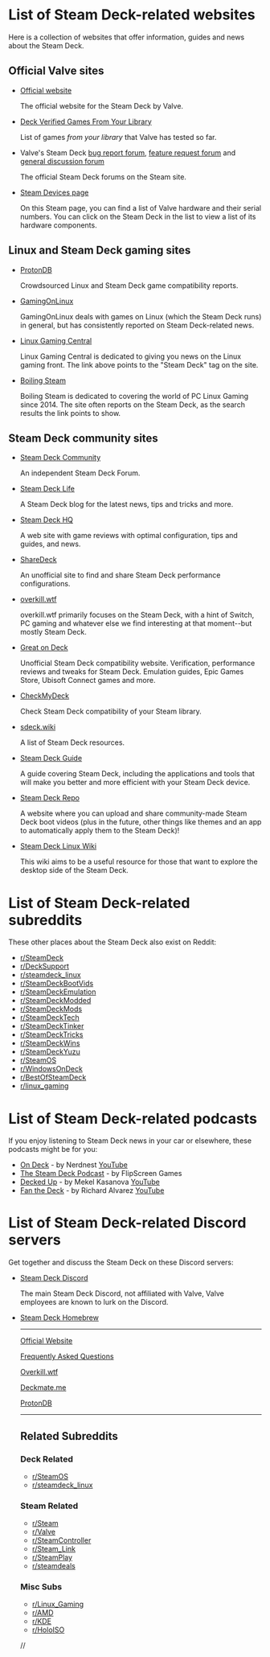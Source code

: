 <h1 id="wiki_list_of_steam_deck-related_websites">List of Steam Deck-related websites</h1>
<p>Here is a collection of websites that offer information, guides and news about the Steam Deck.</p>
<h2 id="wiki_official_valve_sites">Official Valve sites</h2>
<ul>
<li><p><a href="https://www.steamdeck.com/" rel="nofollow">Official website</a></p>
<p>The official website for the Steam Deck by Valve.</p></li>
<li><p><a href="https://store.steampowered.com/steamdeck/mygames" rel="nofollow">Deck Verified Games From Your Library</a></p>
<p>List of games <em>from your library</em> that Valve has tested so far.</p></li>
<li><p>Valve's Steam Deck <a href="https://steamcommunity.com/app/1675200/discussions/1/" rel="nofollow">bug report forum</a>, <a href="https://steamcommunity.com/app/1675200/discussions/2/" rel="nofollow">feature request forum</a> and <a href="https://steamcommunity.com/app/1675200/discussions/0/" rel="nofollow">general discussion forum</a></p>
<p>The official Steam Deck forums on the Steam site.</p></li>
<li><p><a href="https://store.steampowered.com/account/hardwareused" rel="nofollow">Steam Devices page</a></p>
<p>On this Steam page, you can find a list of Valve hardware and their serial numbers. You can click on the Steam Deck in the list to view a list of its
hardware components.</p></li>
</ul>
<h2 id="wiki_linux_and_steam_deck_gaming_sites">Linux and Steam Deck gaming sites</h2>
<ul>
<li><p><a href="https://www.protondb.com/" rel="nofollow">ProtonDB</a></p>
<p>Crowdsourced Linux and Steam Deck game compatibility reports.</p></li>
<li><p><a href="https://www.gamingonlinux.com/articles/category/Steam_Deck/" rel="nofollow">GamingOnLinux</a></p>
<p>GamingOnLinux deals with games on Linux (which the Steam Deck runs) in general, but has consistently reported on Steam Deck-related news.</p></li>
<li><p><a href="https://linuxgamingcentral.com/tags/steam-deck/" rel="nofollow">Linux Gaming Central</a></p>
<p>Linux Gaming Central is dedicated to giving you news on the Linux gaming front. The link above points to the "Steam Deck" tag on the site.</p></li>
<li><p><a href="https://boilingsteam.com/?s=Steam+Deck" rel="nofollow">Boiling Steam</a></p>
<p>Boiling Steam is dedicated to covering the world of PC Linux Gaming since 2014. The site often reports on the Steam Deck, as the search results the link points to show.</p></li>
</ul>
<h2 id="wiki_steam_deck_community_sites">Steam Deck community sites</h2>
<ul>
<li><p><a href="https://steamdeck.community/" rel="nofollow">Steam Deck Community</a></p>
<p>An independent Steam Deck Forum.</p></li>
<li><p><a href="https://steamdecklife.com/" rel="nofollow">Steam Deck Life</a></p>
<p>A Steam Deck blog for the latest news, tips and tricks and more.</p></li>
<li><p><a href="https://steamdeckhq.com/" rel="nofollow">Steam Deck HQ</a></p>
<p>A web site with game reviews with optimal configuration, tips and guides, and news.</p></li>
<li><p><a href="https://sharedeck.games/" rel="nofollow">ShareDeck</a></p>
<p>An unofficial site to find and share Steam Deck performance configurations.</p></li>
<li><p><a href="https://overkill.wtf/" rel="nofollow">overkill.wtf</a></p>
<p>overkill.wtf primarily focuses on the Steam Deck, with a hint of Switch, PC gaming and whatever else we find interesting at that moment--but mostly Steam Deck.</p></li>
<li><p><a href="https://greatondeck.net/" rel="nofollow">Great on Deck</a></p>
<p>Unofficial Steam Deck compatibility website. Verification, performance reviews and tweaks for Steam Deck. 
Emulation guides, Epic Games Store, Ubisoft Connect games and more.</p></li>
<li><p><a href="https://checkmydeck.ofdgn.com/" rel="nofollow">CheckMyDeck</a></p>
<p>Check Steam Deck compatibility of your Steam library.</p></li>
<li><p><a href="https://www.sdeck.wiki/" rel="nofollow">sdeck.wiki</a></p>
<p>A list of Steam Deck resources.</p></li>
<li><p><a href="https://github.com/mikeroyal/Steam-Deck-Guide" rel="nofollow">Steam Deck Guide</a></p>
<p>A guide covering Steam Deck, including the applications and tools that will make you better and more efficient with your Steam Deck device.</p></li>
<li><p><a href="https://steamdeckrepo.com/" rel="nofollow">Steam Deck Repo</a></p>
<p>A website where you can upload and share community-made Steam Deck boot videos (plus in the future, other things like themes and an app to automatically apply them to the Steam Deck)!</p></li>
<li><p><a href="https://steamdecklinux.wiki/wiki/Main_Page" rel="nofollow">Steam Deck Linux Wiki</a></p>
<p>This wiki aims to be a useful resource for those that want to explore the desktop side of the Steam Deck.</p></li>
</ul>
<h1 id="wiki_list_of_steam_deck-related_subreddits">List of Steam Deck-related subreddits</h1>
<p>These other places about the Steam Deck also exist on Reddit:</p>
<ul>
<li><a href="https://www.reddit.com/r/SteamDeck" rel="nofollow">r/SteamDeck</a></li>
<li><a href="https://www.reddit.com/r/DeckSupport" rel="nofollow">r/DeckSupport</a></li>
<li><a href="https://www.reddit.com/r/steamdeck_linux" rel="nofollow">r/steamdeck_linux</a></li>
<li><a href="https://www.reddit.com/r/SteamDeckBootVids" rel="nofollow">r/SteamDeckBootVids</a></li>
<li><a href="https://www.reddit.com/r/SteamDeckEmulation" rel="nofollow">r/SteamDeckEmulation</a></li>
<li><a href="https://www.reddit.com/r/SteamDeckModded" rel="nofollow">r/SteamDeckModded</a></li>
<li><a href="https://www.reddit.com/r/SteamDeckMods" rel="nofollow">r/SteamDeckMods</a></li>
<li><a href="https://www.reddit.com/r/SteamDeckTech" rel="nofollow">r/SteamDeckTech</a></li>
<li><a href="https://www.reddit.com/r/SteamDeckTinker" rel="nofollow">r/SteamDeckTinker</a></li>
<li><a href="https://www.reddit.com/r/SteamDeckTricks" rel="nofollow">r/SteamDeckTricks</a></li>
<li><a href="https://www.reddit.com/r/SteamDeckWins" rel="nofollow">r/SteamDeckWins</a></li>
<li><a href="https://www.reddit.com/r/SteamDeckYuzu" rel="nofollow">r/SteamDeckYuzu</a></li>
<li><a href="https://www.reddit.com/r/SteamOS" rel="nofollow">r/SteamOS</a></li>
<li><a href="https://www.reddit.com/r/WindowsOnDeck" rel="nofollow">r/WindowsOnDeck</a></li>
<li><a href="https://www.reddit.com/r/BestOfSteamDeck" rel="nofollow">r/BestOfSteamDeck</a></li>
<li><a href="https://www.reddit.com/r/linux_gaming" rel="nofollow">r/linux_gaming</a></li>
</ul>
<h1 id="wiki_list_of_steam_deck-related_podcasts">List of Steam Deck-related podcasts</h1>
<p>If you enjoy listening to Steam Deck news in your car or elsewhere, these podcasts might be for you:</p>
<ul>
<li><a href="https://open.spotify.com/show/5oH7NqKxSPiVFANLuYgDSn" rel="nofollow">On Deck</a> - by Nerdnest <a href="https://www.youtube.com/NerdNest" rel="nofollow">YouTube</a></li>
<li><a href="https://open.spotify.com/show/3JnZkrbDLDgJgfaolXz7Q8" rel="nofollow">The Steam Deck Podcast</a> - by FlipScreen Games</li>
<li><a href="https://open.spotify.com/show/4ZW6yNxludK6FZQwvQlfJX" rel="nofollow">Decked Up</a> - by Mekel Kasanova <a href="https://www.youtube.com/c/MekelKasanova" rel="nofollow">YouTube</a></li>
<li><a href="https://open.spotify.com/show/74eIOxJhDmmSZFbwlh7HIN" rel="nofollow">Fan the Deck</a> - by Richard Alvarez <a href="https://www.youtube.com/c/FanTheDeck" rel="nofollow">YouTube</a></li>
</ul>
<h1 id="wiki_list_of_steam_deck-related_discord_servers">List of Steam Deck-related Discord servers</h1>
<p>Get together and discuss the Steam Deck on these Discord servers:</p>
<ul>
<li><p><a href="https://discord.com/channels/865611969661632521/" rel="nofollow">Steam Deck Discord</a></p>
<p>The main Steam Deck Discord, not affiliated with Valve, Valve employees are known to lurk on the Discord.</p></li>
<li><p><a href="https://discord.com/channels/960281551428522045/" rel="nofollow">Steam Deck Homebrew</a></p>


<hr>

<p><a href="https://www.steamdeck.com/" rel="nofollow">Official Website</a></p>

<p><a href="https://www.steamdeck.com/en/faq" rel="nofollow">Frequently Asked Questions</a></p>

<p><a href="https://www.overkill.wtf/" rel="nofollow">Overkill.wtf</a></p>

<p><a href="https://www.deckmate.me/" rel="nofollow">Deckmate.me</a></p>

<p><a href="https://protondb.com/" rel="nofollow">ProtonDB</a></p>

<hr>

<h2>Related Subreddits</h2>

<h3>Deck Related</h3>

<ul>
<li><a href="https://www.reddit.com/r/SteamOS" rel="nofollow">r/SteamOS</a></li>
<li><a href="https://www.reddit.com/r/steamdeck_linux" rel="nofollow">r/steamdeck_linux</a></li>
</ul>

<h3>Steam Related</h3>

<ul>
<li><a href="https://www.reddit.com/r/Steam" rel="nofollow">r/Steam</a> </li>
<li><a href="https://www.reddit.com/r/Valve" rel="nofollow">r/Valve</a> </li>
<li><a href="https://www.reddit.com/r/SteamController" rel="nofollow">r/SteamController</a></li>
<li><a href="https://www.reddit.com/r/Steam_Link" rel="nofollow">r/Steam_Link</a></li>
<li><a href="https://www.reddit.com/r/SteamPlay" rel="nofollow">r/SteamPlay</a></li>
<li><a href="https://www.reddit.com/r/steamdeals" rel="nofollow">r/steamdeals</a></li>
</ul>

<h3>Misc Subs</h3>

<ul>
<li><a href="https://www.reddit.com/r/Linux_Gaming" rel="nofollow">r/Linux_Gaming</a></li>
<li><a href="https://www.reddit.com/r/AMD" rel="nofollow">r/AMD</a> </li>
<li><a href="https://www.reddit.com/r/KDE" rel="nofollow">r/KDE</a></li>
<li><a href="https://www.reddit.com/r/HoloISO" rel="nofollow">r/HoloISO</a></li>
</ul>

<p>//</p>
